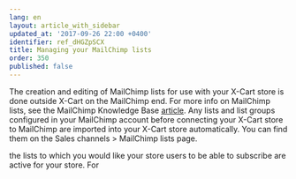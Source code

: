 ```yaml
---
lang: en
layout: article_with_sidebar
updated_at: '2017-09-26 22:00 +0400'
identifier: ref_dHGZpSCX
title: Managing your MailChimp lists
order: 350
published: false
---
```

The creation and editing of MailChimp lists for use with your X-Cart store is done outside X-Cart on the MailChimp end. For more info on MailChimp lists, see the MailChimp Knowledge Base [article](http://kb.mailchimp.com/lists). 
Any lists and list groups configured in your MailChimp account before connecting your X-Cart store to MailChimp are imported into your X-Cart store automatically. You can find them on the Sales channels > MailChimp lists page. 

 the lists to which you would like your store users to be able to subscribe are active for your store. For 
